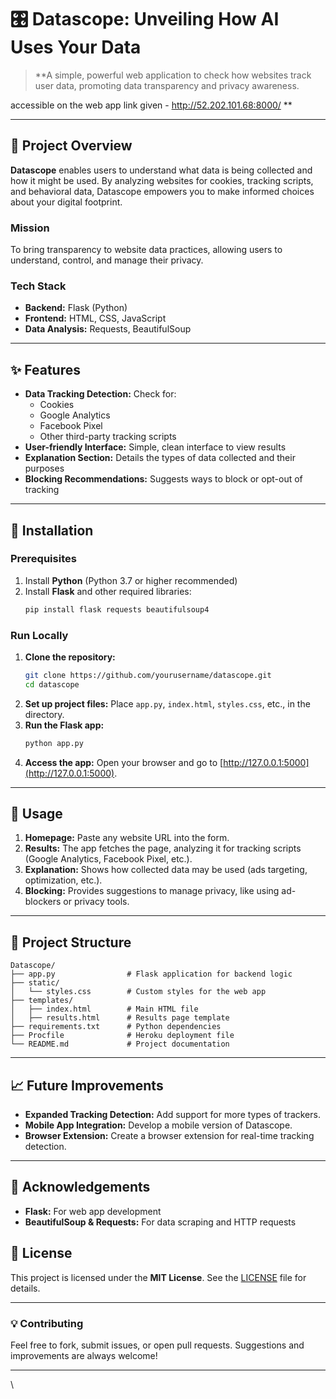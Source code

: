 
# 🎛️ **Datascope: Unveiling How AI Uses Your Data**

> **A simple, powerful web application to check how websites track user data, promoting data transparency and privacy awareness. 

accessible on the web app link given - http://52.202.101.68:8000/ **



---

## 📖 **Project Overview**
**Datascope** enables users to understand what data is being collected and how it might be used. By analyzing websites for cookies, tracking scripts, and behavioral data, Datascope empowers you to make informed choices about your digital footprint.

### **Mission**
To bring transparency to website data practices, allowing users to understand, control, and manage their privacy.

### **Tech Stack**
- **Backend:** Flask (Python)
- **Frontend:** HTML, CSS, JavaScript
- **Data Analysis:** Requests, BeautifulSoup

---

## ✨ **Features**
- **Data Tracking Detection:** Check for:
  - Cookies
  - Google Analytics
  - Facebook Pixel
  - Other third-party tracking scripts
- **User-friendly Interface:** Simple, clean interface to view results
- **Explanation Section:** Details the types of data collected and their purposes
- **Blocking Recommendations:** Suggests ways to block or opt-out of tracking

---

## 🚀 **Installation**

### **Prerequisites**
1. Install **Python** (Python 3.7 or higher recommended)
2. Install **Flask** and other required libraries:
   ```bash
   pip install flask requests beautifulsoup4
   ```

### **Run Locally**
1. **Clone the repository:**
   ```bash
   git clone https://github.com/yourusername/datascope.git
   cd datascope
   ```
2. **Set up project files:** Place `app.py`, `index.html`, `styles.css`, etc., in the directory.
3. **Run the Flask app:**
   ```bash
   python app.py
   ```
4. **Access the app:** Open your browser and go to [http://127.0.0.1:5000](http://127.0.0.1:5000).

---



## 🧭 **Usage**
1. **Homepage:** Paste any website URL into the form.
2. **Results:** The app fetches the page, analyzing it for tracking scripts (Google Analytics, Facebook Pixel, etc.).
3. **Explanation:** Shows how collected data may be used (ads targeting, optimization, etc.).
4. **Blocking:** Provides suggestions to manage privacy, like using ad-blockers or privacy tools.

---

## 📂 **Project Structure**
```plaintext
Datascope/
├── app.py                # Flask application for backend logic
├── static/
│   └── styles.css        # Custom styles for the web app
├── templates/
│   ├── index.html        # Main HTML file
│   ├── results.html      # Results page template
├── requirements.txt      # Python dependencies
├── Procfile              # Heroku deployment file
└── README.md             # Project documentation
```

---

## 📈 **Future Improvements**
- **Expanded Tracking Detection:** Add support for more types of trackers.
- **Mobile App Integration:** Develop a mobile version of Datascope.
- **Browser Extension:** Create a browser extension for real-time tracking detection.

---

## 🙏 **Acknowledgements**
- **Flask:** For web app development
- **BeautifulSoup & Requests:** For data scraping and HTTP requests


## 📜 **License**
This project is licensed under the **MIT License**. See the [LICENSE](LICENSE) file for details.

---

### 💡 **Contributing**
Feel free to fork, submit issues, or open pull requests. Suggestions and improvements are always welcome! 

---

\





